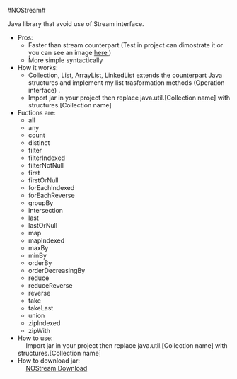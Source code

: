 #NOStream#

Java library that avoid use of Stream interface.
* Pros: <br />
   * Faster than stream counterpart (Test in project can dimostrate it or you can see an image <a href="http://imgur.com/a/lAFCL"> here </a>) 
   * More simple syntactically
* How it works: <br />
   * Collection, List, ArrayList, LinkedList extends the counterpart Java structures and implement my list trasformation methods (Operation interface) . <br />
   * Import jar in your project then replace java.util.[Collection name] with structures.[Collection name] <br/>
* Fuctions are: <br />
   * all
   * any
   * count
   * distinct
   * filter
   * filterIndexed
   * filterNotNull
   * first
   * firstOrNull
   * forEachIndexed
   * forEachReverse
   * groupBy
   * intersection
   * last
   * lastOrNull
   * map
   * mapIndexed
   * maxBy
   * minBy
   * orderBy
   * orderDecreasingBy
   * reduce
   * reduceReverse
   * reverse
   * take
   * takeLast
   * union
   * zipIndexed
   * zipWith
* How to use: <br/>
&emsp;    Import jar in your project then replace java.util.[Collection name] with structures.[Collection name]
* How to download jar: <br/>
&emsp;  <a href="http://goo.gl/I2s5pb">NOStream Download </a>
